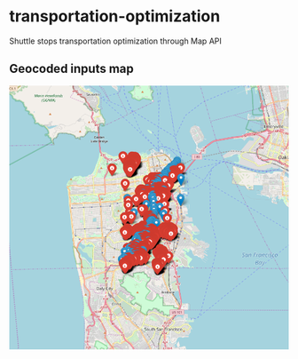# transportation-optimization
Shuttle stops transportation optimization through Map API

## Geocoded inputs map
![](geocoding.png)

